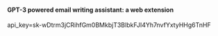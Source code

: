 
#### GPT-3 powered email writing assistant: a web extension

api_key=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